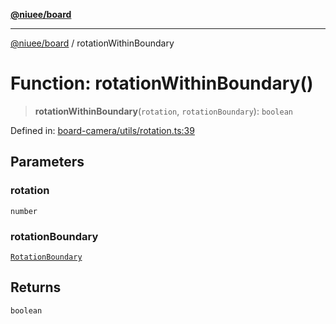 [**@niuee/board**](../README.md)

***

[@niuee/board](../globals.md) / rotationWithinBoundary

# Function: rotationWithinBoundary()

> **rotationWithinBoundary**(`rotation`, `rotationBoundary`): `boolean`

Defined in: [board-camera/utils/rotation.ts:39](https://github.com/niuee/board/blob/e6c1edcccf6525a0cc9088782c7c4653e837f533/src/board-camera/utils/rotation.ts#L39)

## Parameters

### rotation

`number`

### rotationBoundary

[`RotationBoundary`](../type-aliases/RotationBoundary.md)

## Returns

`boolean`
